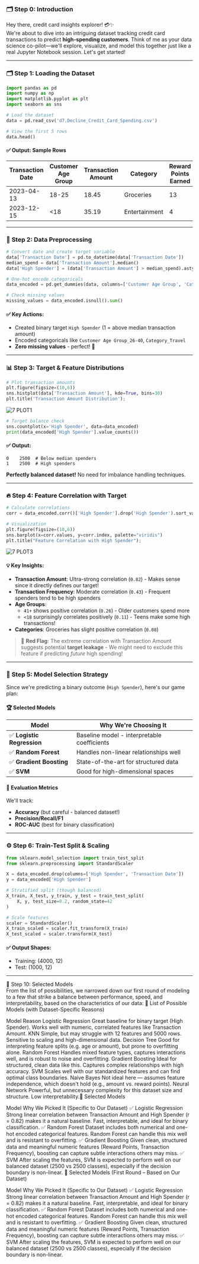 

### 🗂️ **Step 0: Introduction**

Hey there, credit card insights explorer! 💳✨  
We're about to dive into an intriguing dataset tracking credit card transactions to predict **high-spending customers**. Think of me as your data science co-pilot—we'll explore, visualize, and model this together just like a real Jupyter Notebook session. Let's get started!

---

### 🗂️ **Step 1: Loading the Dataset**

```python
import pandas as pd
import numpy as np
import matplotlib.pyplot as plt
import seaborn as sns

# Load the dataset
data = pd.read_csv('d7.Decline_Credit_Card_Spending.csv')

# View the first 5 rows
data.head()
```

#### ✅ Output: Sample Rows
| Transaction Date | Customer Age Group | Transaction Amount | Category | Reward Points Earned | Transaction Frequency | Quarter No |
|------------------|--------------------|--------------------|----------|----------------------|-----------------------|------------|
| 2023-04-13       | 18-25              | 18.45              | Groceries| 13                   | 1                     | Q2         |
| 2023-12-15       | <18                | 35.19              | Entertainment | 4                | 15                    | Q4         |

---

### 🔧 **Step 2: Data Preprocessing**

```python
# Convert date and create target variable
data['Transaction Date'] = pd.to_datetime(data['Transaction Date'])
median_spend = data['Transaction Amount'].median()
data['High Spender'] = (data['Transaction Amount'] > median_spend).astype(int)

# One-hot encode categoricals
data_encoded = pd.get_dummies(data, columns=['Customer Age Group', 'Category', 'Quarter No'], drop_first=True)

# Check missing values
missing_values = data_encoded.isnull().sum()
```

#### ✅ Key Actions:
- Created binary target `High Spender` (1 = above median transaction amount)
- Encoded categoricals like `Customer Age Group_26-40`, `Category_Travel`
- **Zero missing values** - perfect! 🎯

---

### 📊 **Step 3: Target & Feature Distributions**

```python
# Plot transaction amounts
plt.figure(figsize=(10,6))
sns.histplot(data['Transaction Amount'], kde=True, bins=30)
plt.title('Transaction Amount Distribution');
```
![7 PLOT1](https://github.com/user-attachments/assets/4f326bb7-bc0a-4887-9d79-8d6c34a6d5a3)


```python
# Target balance check
sns.countplot(x='High Spender', data=data_encoded)
print(data_encoded['High Spender'].value_counts())
```

#### ✅ Output:
```
0    2500  # Below median spenders
1    2500  # High spenders
```
**Perfectly balanced dataset!** No need for imbalance handling techniques.

---

### 🔥 **Step 4: Feature Correlation with Target**

```python
# Calculate correlations
corr = data_encoded.corr()['High Spender'].drop('High Spender').sort_values()

# Visualization
plt.figure(figsize=(10,6))
sns.barplot(x=corr.values, y=corr.index, palette="viridis")
plt.title("Feature Correlation with High Spender");
```

![7 PLOT3](https://github.com/user-attachments/assets/36828523-f000-46c8-830f-7272a9feea31)

#### 💡 Key Insights:
- **Transaction Amount**: Ultra-strong correlation (`0.82`) - Makes sense since it directly defines our target!
- **Transaction Frequency**: Moderate correlation (`0.43`) - Frequent spenders tend to be high spenders
- **Age Groups**: 
  - `41+` shows positive correlation (`0.26`) - Older customers spend more
  - `<18` surprisingly correlates positively (`0.11`) - Teens make some high transactions!
- **Categories**: Groceries has slight positive correlation (`0.08`)

> 🚨 **Red Flag**: The extreme correlation with Transaction Amount suggests potential **target leakage** - We might need to exclude this feature if predicting *future* high spending!

---

### 🤖 **Step 5: Model Selection Strategy**

Since we're predicting a binary outcome (`High Spender`), here's our game plan:

#### 🏆 **Selected Models**
| Model | Why We're Choosing It |
|-------|------------------------|
| ✅ **Logistic Regression** | Baseline model - interpretable coefficients |
| ✅ **Random Forest** | Handles non-linear relationships well |
| ✅ **Gradient Boosting** | State-of-the-art for structured data |
| ✅ **SVM** | Good for high-dimensional spaces |

#### 🎯 **Evaluation Metrics**
We'll track:
- **Accuracy** (but careful - balanced dataset!)
- **Precision/Recall/F1** 
- **ROC-AUC** (best for binary classification)

---

### ⚙️ **Step 6: Train-Test Split & Scaling**

```python
from sklearn.model_selection import train_test_split
from sklearn.preprocessing import StandardScaler

X = data_encoded.drop(columns=['High Spender', 'Transaction Date'])
y = data_encoded['High Spender']

# Stratified split (though balanced)
X_train, X_test, y_train, y_test = train_test_split(
    X, y, test_size=0.2, random_state=42
)

# Scale features
scaler = StandardScaler()
X_train_scaled = scaler.fit_transform(X_train)
X_test_scaled = scaler.transform(X_test)
```

#### ✅ Output Shapes:
- Training: (4000, 12)
- Test: (1000, 12)

---
🎯 Step 10: Selected Models  
From the list of possibilities, we narrowed down our first round of modeling to a few that strike a balance between performance, speed, and interpretability, based on the characteristics of our data:
🧪 List of Possible Models (with Dataset-Specific Reasons)

Model	Reason
Logistic Regression	Great baseline for binary target (High Spender). Works well with numeric, correlated features like Transaction Amount.
KNN	Simple, but may struggle with 12 features and 5000 rows. Sensitive to scaling and high-dimensional data.
Decision Tree	Good for interpreting feature splits (e.g. age or amount), but prone to overfitting alone.
Random Forest	Handles mixed feature types, captures interactions well, and is robust to noise and overfitting.
Gradient Boosting	Ideal for structured, clean data like this. Captures complex relationships with high accuracy.
SVM	Scales well with our standardized features and can find optimal class boundaries.
Naive Bayes	Not ideal here — assumes feature independence, which doesn't hold (e.g., amount vs. reward points).
Neural Network	Powerful, but unnecessary complexity for this dataset size and structure. Low interpretability.🎯 Selected Models  

Model	Why We Picked It (Specific to Our Dataset)
✅ Logistic Regression	Strong linear correlation between Transaction Amount and High Spender (r = 0.82) makes it a natural baseline. Fast, interpretable, and ideal for binary classification.
✅ Random Forest	Dataset includes both numerical and one-hot encoded categorical features. Random Forest can handle this mix well and is resistant to overfitting.
✅ Gradient Boosting	Given clean, structured data and meaningful numeric features (Reward Points, Transaction Frequency), boosting can capture subtle interactions others may miss.
✅ SVM	After scaling the features, SVM is expected to perform well on our balanced dataset (2500 vs 2500 classes), especially if the decision boundary is non-linear.
🎯 Selected Models (First Round – Based on Our Dataset)

Model	Why We Picked It (Specific to Our Dataset)
✅ Logistic Regression	Strong linear correlation between Transaction Amount and High Spender (r = 0.82) makes it a natural baseline. Fast, interpretable, and ideal for binary classification.
✅ Random Forest	Dataset includes both numerical and one-hot encoded categorical features. Random Forest can handle this mix well and is resistant to overfitting.
✅ Gradient Boosting	Given clean, structured data and meaningful numeric features (Reward Points, Transaction Frequency), boosting can capture subtle interactions others may miss.
✅ SVM	After scaling the features, SVM is expected to perform well on our balanced dataset (2500 vs 2500 classes), especially if the decision boundary is non-linear.
